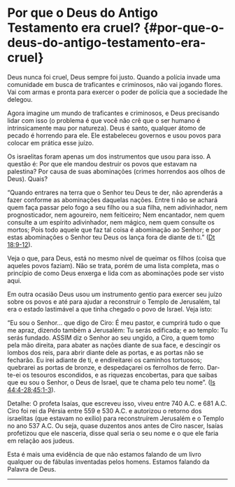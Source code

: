 # Por que o Deus do Antigo Testamento era cruel? {#por-que-o-deus-do-antigo-testamento-era-cruel}

Deus nunca foi cruel, Deus sempre foi justo. Quando a polícia invade uma comunidade em busca de traficantes e criminosos, não vai jogando flores. Vai com armas e pronta para exercer o poder de polícia que a sociedade lhe delegou.

Agora imagine um mundo de traficantes e criminosos, e Deus precisando lidar com isso (o problema é que você não crê que o ser humano é intrinsicamente mau por natureza). Deus é santo, qualquer átomo de pecado é horrendo para ele. Ele estabeleceu governos e usou povos para colocar em prática esse juízo.

Os israelitas foram apenas um dos instrumentos que usou para isso. A questão é: Por que ele mandou destruir os povos que estavam na palestina? Por causa de suas abominações (crimes horrendos aos olhos de Deus). Quais?

“Quando entrares na terra que o Senhor teu Deus te der, não aprenderás a fazer conforme as abominações daquelas nações. Entre ti não se achará quem faça passar pelo fogo a seu filho ou a sua filha, nem adivinhador, nem prognosticador, nem agoureiro, nem feiticeiro; Nem encantador, nem quem consulte a um espírito adivinhador, nem mágico, nem quem consulte os mortos; Pois todo aquele que faz tal coisa é abominação ao Senhor; e por estas abominações o Senhor teu Deus os lança fora de diante de ti.” ([Dt 18:9-12](http://bibliaonline.com.br/acf/dt/18/9-12)).

Veja o que, para Deus, está no mesmo nível de queimar os filhos (coisa que aqueles povos faziam). Não se trata, porém de uma lista completa, mas o princípio de como Deus enxerga e lida com as abominações pode ser visto aqui.

Em outra ocasião Deus usou um instrumento gentio para exercer seu juízo sobre os povos e até para ajudar a reconstruir o Templo de Jerusalém, tal era o estado lastimável a que tinha chegado o povo de Israel. Veja isto:

“Eu sou o Senhor... que digo de Ciro: É meu pastor, e cumprirá tudo o que me apraz, dizendo também a Jerusalém: Tu serás edificada; e ao templo: Tu serás fundado. ASSIM diz o Senhor ao seu ungido, a Ciro, a quem tomo pela mão direita, para abater as nações diante de sua face, e descingir os lombos dos reis, para abrir diante dele as portas, e as portas não se fecharão. Eu irei adiante de ti, e endireitarei os caminhos tortuosos; quebrarei as portas de bronze, e despedaçarei os ferrolhos de ferro. Dar-te-ei os tesouros escondidos, e as riquezas encobertas, para que saibas que eu sou o Senhor, o Deus de Israel, que te chama pelo teu nome”. ([Is 44:4-28](http://bibliaonline.com.br/acf/is/44/4-28);[45:1-3](http://bibliaonline.com.br/acf/is/45/1-3)).

Detalhe: O profeta Isaías, que escreveu isso, viveu entre 740 A.C. e 681 A.C. Ciro foi rei da Pérsia entre 559 e 530 A.C. e autorizou o retorno dos israelitas (que estavam no exílio) para reconstruírem Jerusalém e o Templo no ano 537 A.C. Ou seja, quase duzentos anos antes de Ciro nascer, Isaías profetizou que ele nasceria, disse qual seria o seu nome e o que ele faria em relação aos judeus.

Esta é mais uma evidência de que não estamos falando de um livro qualquer ou de fábulas inventadas pelos homens. Estamos falando da Palavra de Deus.

*****